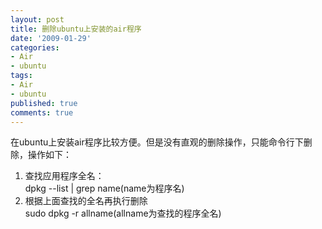 ```yaml
---
layout: post
title: 删除ubuntu上安装的air程序
date: '2009-01-29'
categories:
- Air
- ubuntu
tags:
- Air
- ubuntu
published: true
comments: true
---
```

<p>在ubuntu上安装air程序比较方便。但是没有直观的删除操作，只能命令行下删除，操作如下：
<ol>
	<li>查找应用程序全名：<br />
dpkg --list | grep name(name为程序名)</li>
	<li>根据上面查找的全名再执行删除<br />
sudo dpkg -r allname(allname为查找的程序全名)</li>
</ol></p>
